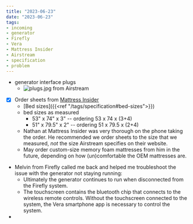 ```yaml
---
title: "2023-06-23"
date: "2023-06-23"
tags:
- incoming
- generator
- Firefly
- Vera
- Mattress Insider
- Airstream
- specification
- problem
---
```

- generator interface plugs
	- ![plugs.jpg](/images/plugs_1687968564304_0.jpg) from Airstream
- [x] Order sheets from [Mattress Insider](https://www.mattressinsider.com/)
	- [Bed sizes]({{<ref "/tags/specification#bed-sizes">}})
	- bed sizes as measured
		- 53" x 74" x 3" -- ordering 53 x 74 x (3+4)
		- 51" x 79.5" x 2" -- ordering 51 x 79.5 x (2+4)
	- Nathan at Mattress Insider was very thorough on the phone taking the order. He recommended we order sheets to the size that we measured, *not* the size Airstream specifies on their website.
	- May order custom-size memory foam mattresses from him in the future, depending on how (un)comfortable the OEM mattresses are.
- Melvin from Firefly called me back and helped me troubleshoot the issue with the generator not staying running:
	- Ultimately the generator continues to run when disconnected from the Firefly system.
	- The touchscreen contains the bluetooth chip that connects to the wireless remote controls. Without the touchscreen connected to the system, the Vera smartphone app is necessary to control the system.
-
